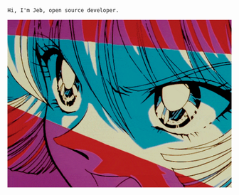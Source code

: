 ```hi
Hi, I'm Jeb, open source developer.
```
<p align="center">
  <img src="https://github.com/j3bx/j3bx/blob/main/zzzzzzzzz.gif"/>
</p>
